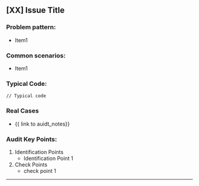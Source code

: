 ## [XX] Issue Title

### Problem pattern:

- Item1
### Common scenarios:

- Item1
### Typical Code:

```solidity
// Typical code
```

### Real Cases

- {{ link to auidt_notes}}

### Audit Key Points:

1. Identification Points
	- Identification Point 1
2. Check Points
	- check point 1

---
